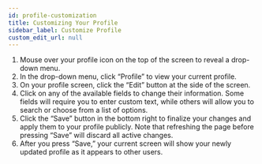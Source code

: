 ```yaml
---
id: profile-customization
title: Customizing Your Profile
sidebar_label: Customize Profile
custom_edit_url: null
---
```

1. Mouse over your profile icon on the top of the screen to reveal a drop-down menu.
2. In the drop-down menu, click “Profile” to view your current profile.
3. On your profile screen, click the “Edit” button at the side of the screen.
4. Click on any of the available fields to change their information. Some fields will require you to enter custom text, while others will allow you to search or choose from a list of options.
5. Click the “Save” button in the bottom right to finalize your changes and apply them to your profile publicly. Note that refreshing the page before pressing “Save” will discard all active changes.
6. After you press “Save,” your current screen will show your newly updated profile as it appears to other users.
